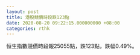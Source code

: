 ```yaml
---
layout: post
title: 港股競價時段跌123點
date: 2020-08-20 09:22:15.000000000 +08:00
categories: rthk
---
```


恒生指數競價時段報25055點，跌123點，跌幅0.49%。
